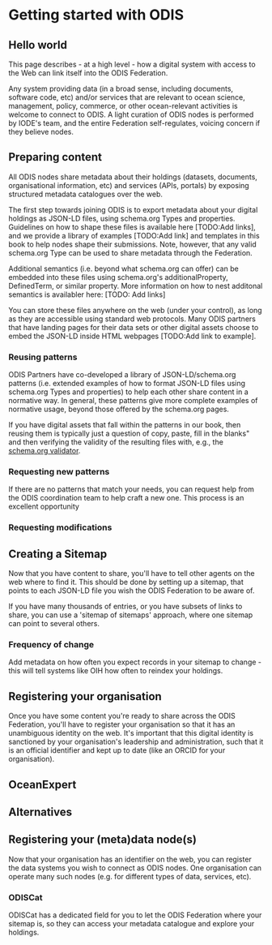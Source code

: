 # Getting started with ODIS

## Hello world

This page describes - at a high level - how a digital system with access to the Web can link itself into the ODIS Federation.

Any system providing data (in a broad sense, including documents, software code, etc) and/or services that are relevant to ocean science, management, policy, commerce, or other ocean-relevant activities is welcome to connect to ODIS. A light curation of ODIS nodes is performed by IODE's team, and the entire Federation self-regulates, voicing concern if they believe nodes.

## Preparing content 

All ODIS nodes share metadata about their holdings (datasets, documents, organisational information, etc) and services (APIs, portals) by exposing structured metadata catalogues over the web. 

The first step towards joining ODIS is to export metadata about your digital holdings as JSON-LD files, using schema.org Types and properties. Guidelines on how to shape these files is available here [TODO:Add links], and we provide a library of examples [TODO:Add link] and templates in this book to help nodes shape their submissions. Note, however, that any valid schema.org Type can be used to share metadata through the Federation. 

Additional semantics (i.e. beyond what schema.org can offer) can be embedded into these files using schema.org's additionalProperty, DefinedTerm, or similar property. More information on how to nest additonal semantics is availabler here: [TODO: Add links] 

You can store these files anywhere on the web (under your control), as long as they are accessible using standard web protocols. Many ODIS partners that have landing pages for their data sets or other digital assets choose to embed the JSON-LD inside HTML webpages [TODO:Add link to example]. 

### Reusing patterns

ODIS Partners have co-developed a library of JSON-LD/schema.org patterns (i.e. extended examples of how to format JSON-LD files using schema.org Types and properties) to help each other share content in a normative way. In general, these patterns give more complete examples of normative usage, beyond those offered by the schema.org pages. 

If you have digital assets that fall within the patterns in our book, then reusing them is typically just a question of copy, paste, fill in the blanks" and then verifying the validity of the resulting files with, e.g., the [schema.org validator](https://validator.schema.org/).


### Requesting new patterns

If there are no patterns that match your needs, you can request help from the ODIS coordination team to help craft a new one. This process is an excellent opportunity 


### Requesting modifications

## Creating a Sitemap

Now that you have content to share, you'll have to tell other agents on the web where to find it. This should be done by setting up a sitemap, that points to each JSON-LD file you wish the ODIS Federation to be aware of. 

If you have many thousands of entries, or you have subsets of links to share, you can use a 'sitemap of sitemaps'  approach, where one sitemap can point to several others.

### Frequency of change

Add metadata on how often you expect records in your sitemap to change - this will tell systems like OIH how often to reindex your holdings.

## Registering your organisation

Once you have some content you're ready to share across the ODIS Federation, you'll have to register your organisation so that it has an unambiguous identity on the web. It's important that this digital identity is sanctioned by your organisation's leadership and administration, such that it is an official identifier and kept up to date (like an ORCID for your organisation).

## OceanExpert 

## Alternatives

## Registering your (meta)data node(s)

Now that your organisation has an identifier on the web, you can register the data systems you wish to connect as ODIS nodes. One organisation can operate many such nodes (e.g. for different types of data, services, etc). 

### ODISCat

ODISCat has a dedicated field for you to let the ODIS Federation where your sitemap is, so they can access your metadata catalogue and explore your holdings.






